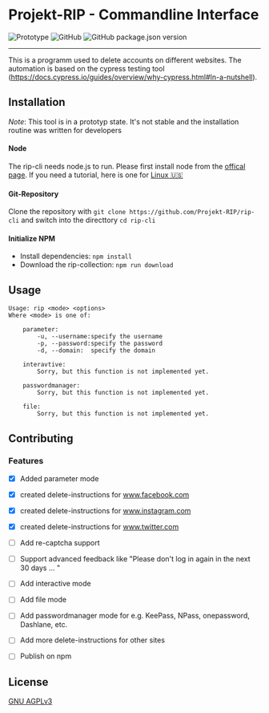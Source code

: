 # Projekt-RIP - Commandline Interface
![Prototype](https://img.shields.io/badge/-prototype-critical)
![GitHub](https://img.shields.io/github/license/Projekt-RIP/rip-cli)
![GitHub package.json version](https://img.shields.io/github/package-json/v/Projekt-RIP/rip-cli)

---

This is a programm used to delete accounts on different websites.
The automation is based on the cypress testing tool (https://docs.cypress.io/guides/overview/why-cypress.html#In-a-nutshell).


## Installation
*Note*: This tool is in a prototyp state. It's not stable and the installation routine was written for developers 

#### Node
The rip-cli needs node.js to run. Please first install node from the [offical page](https://nodejs.org/de/). If you need a tutorial, here is one for [Linux 🇺🇸](https://linuxize.com/post/how-to-install-node-js-on-ubuntu-18.04/)

#### Git-Repository 
Clone the repository with `git clone https://github.com/Projekt-RIP/rip-cli` and switch into the directtory `cd rip-cli`

#### Initialize NPM
* Install dependencies: `npm install`
* Download the rip-collection: `npm run download`

## Usage
```
Usage: rip <mode> <options>
Where <mode> is one of:

    parameter:
        -u, --username:specify the username
        -p, --password:specify the password 
        -d, --domain:  specify the domain

    interavtive:
        Sorry, but this function is not implemented yet. 
    
    passwordmanager:
        Sorry, but this function is not implemented yet. 

    file:
        Sorry, but this function is not implemented yet. 

```

## Contributing

### Features

- [X] Added parameter mode
- [X] created delete-instructions for www.facebook.com
- [X] created delete-instructions for www.instagram.com
- [X] created delete-instructions for www.twitter.com

- [ ] Add re-captcha support
- [ ] Support advanced feedback like "Please don't log in again in the next 30 days ... "
- [ ] Add interactive mode
- [ ] Add file mode
- [ ] Add passwordmanager mode for e.g. KeePass, NPass, onepassword, Dashlane, etc.
- [ ] Add more delete-instructions for other sites
- [ ] Publish on npm

## License
[GNU AGPLv3](https://choosealicense.com/licenses/agpl-3.0/)
